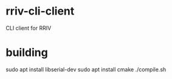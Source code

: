 # rriv-cli-client
CLI client for RRIV

# building
sudo apt install libserial-dev
sudo apt install cmake
./compile.sh
